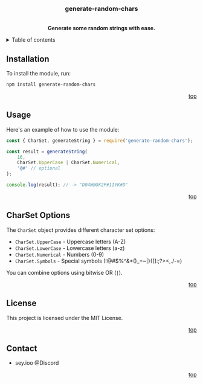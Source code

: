 <a id="readme-top"></a>

<br />
<h3 align="center">generate-random-chars</h3>

<p align="center">
    <br />
    <strong>Generate some random strings with ease.</strong>
</p>

<details>
    <summary>Table of contents</summary>
    <ol>
        <li>
            <a href="#installation">Installation</a>
        </li>
        <li>
            <a href="#usage">Usage</a>
        </li>
        <li>
            <a href="#charset-options">CharSet Options</a>
        </li>
        <li>
            <a href="#license">License</a>
        </li>
        <li>
            <a href="#contact">Contact</a>
        </li>
    </ol>
</details>

## Installation

To install the module, run:

```bash
npm install generate-random-chars
```

<p align="right"><a href="#readme-top">top</a></p>

## Usage

Here's an example of how to use the module:

```js
const { CharSet, generateString } = require('generate-random-chars');

const result = generateString(
    16,
    CharSet.UpperCase | CharSet.Numerical,
    '@#' // optional
);

console.log(result); // -> "D04W@GK2P#1IYK#D"
```

<p align="right"><a href="#readme-top">top</a></p>

## CharSet Options

The `CharSet` object provides different character set options:

- `CharSet.UpperCase` - Uppercase letters (A-Z)
- `CharSet.LowerCase` - Lowercase letters (a-z)
- `CharSet.Numerical` - Numbers (0-9)
- `CharSet.Symbols` - Special symbols (!@#$%^&*()_+~|}{[]:;?><,./-=)

You can combine options using bitwise OR (`|`).

<p align="right"><a href="#readme-top">top</a></p>

## License

This project is licensed under the MIT License.

<p align="right"><a href="#readme-top">top</a></p>

## Contact

- sey.ioo @Discord

<p align="right"><a href="#readme-top">top</a></p>